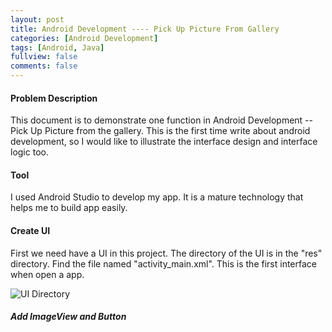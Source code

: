 ```yaml
---
layout: post
title: Android Development ---- Pick Up Picture From Gallery
categories: [Android Development]
tags: [Android, Java]
fullview: false
comments: false
---
```

#### Problem Description
This document is to demonstrate one function in Android Development -- Pick Up Picture from the gallery. This is the first time write about android development, so I would like to illustrate the interface design and interface logic too.


















#### Tool
I used Android Studio to develop my app. It is a mature technology that helps me to build app easily.

#### Create UI
First we need have a UI in this project. The directory of the UI is in the "res" directory. Find the file named "activity_main.xml". This is the first interface when open a app.

![UI Directory](https://raw.githubusercontent.com/scao7/dbyll/gh-pages/assets/media/androidRes/UIDir.PNG)

##### Add ImageView and Button
